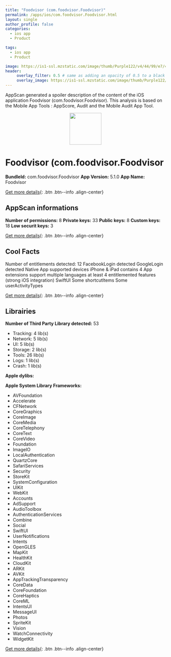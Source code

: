 ```yaml
---
title: "Foodvisor (com.foodvisor.Foodvisor)"
permalink: /apps/ios/com.foodvisor.Foodvisor.html
layout: single
author_profile: false
categories: 
  - ios app 
  - Product 

tags: 
  - ios app 
  - Product 

image: https://is1-ssl.mzstatic.com/image/thumb/Purple122/v4/44/99/e7/4499e737-fef8-5085-8894-1076e61ec112/AppIcon-1x_U007emarketing-0-7-0-85-220.png/512x512bb.jpg
header: 
     overlay_filter: 0.5 # same as adding an opacity of 0.5 to a black background
     overlay_image: https://is1-ssl.mzstatic.com/image/thumb/Purple122/v4/44/99/e7/4499e737-fef8-5085-8894-1076e61ec112/AppIcon-1x_U007emarketing-0-7-0-85-220.png/512x512bb.jpg
---
```

AppScan generated a spoiler description of the content of the iOS application Foodvisor (com.foodvisor.Foodvisor). This analysis is based on the Mobile App Tools : AppScore, Audit and the Mobile Audit App Tool.

  
  
<div style="text-align: center;"><img src="https://is1-ssl.mzstatic.com/image/thumb/Purple122/v4/44/99/e7/4499e737-fef8-5085-8894-1076e61ec112/AppIcon-1x_U007emarketing-0-7-0-85-220.png/512x512bb.jpg" width="100" height="100"></div>  
  
# Foodvisor (com.foodvisor.Foodvisor

**BundleId:** com.foodvisor.Foodvisor
**App Version:** 5.1.0
**App Name:** Foodvisor


[Get more details](/pricing.html){: .btn .btn--info .align-center}  
  
## AppScan informations 

**Number of permissions:** 8
**Private keys:** 33
**Public keys:** 8
**Custom keys:** 18
**Low securit keys:** 3
  
[Get more details](/pricing.html){: .btn .btn--info .align-center}

## Cool Facts

Number of entitlements detected: 12
FacebookLogin detected
GoogleLogin detected
Native App
supported devices iPhone & iPad
contains 4 App extensions
support multiple languages
at least 4 entitlemented features (strong iOS integration)
SwiftUI
Some shortcutItems 
Some userActivityTypes
  
[Get more details](/pricing.html){: .btn .btn--info .align-center}

## Librairies 
**Number of Third Party Library detected:** 53
- Tracking: 4 lib(s)
- Network: 5 lib(s)
- UI: 5 lib(s)
- Storage: 2 lib(s)
- Tools: 26 lib(s)
- Logs: 1 lib(s)
- Crash: 1 lib(s)

**Apple dylibs:**


**Apple System Library Frameworks:**
- AVFoundation
- Accelerate
- CFNetwork
- CoreGraphics
- CoreImage
- CoreMedia
- CoreTelephony
- CoreText
- CoreVideo
- Foundation
- ImageIO
- LocalAuthentication
- QuartzCore
- SafariServices
- Security
- StoreKit
- SystemConfiguration
- UIKit
- WebKit
- Accounts
- AdSupport
- AudioToolbox
- AuthenticationServices
- Combine
- Social
- SwiftUI
- UserNotifications
- Intents
- OpenGLES
- MapKit
- HealthKit
- CloudKit
- ARKit
- AVKit
- AppTrackingTransparency
- CoreData
- CoreFoundation
- CoreHaptics
- CoreML
- IntentsUI
- MessageUI
- Photos
- SpriteKit
- Vision
- WatchConnectivity
- WidgetKit


  
[Get more details](/pricing.html){: .btn .btn--info .align-center}

